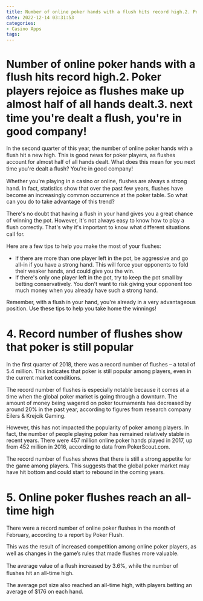 ```yaml
---
title: Number of online poker hands with a flush hits record high.2. Poker players rejoice as ﬂushes make up almost half of all hands dealt.3. next time you're dealt a ﬂush, you're in good company!
date: 2022-12-14 03:31:53
categories:
- Casino Apps
tags:
---
```



#  Number of online poker hands with a flush hits record high.2. Poker players rejoice as ﬂushes make up almost half of all hands dealt.3. next time you're dealt a ﬂush, you're in good company!

In the second quarter of this year, the number of online poker hands with a ﬂush hit a new high. This is good news for poker players, as ﬂushes account for almost half of all hands dealt. What does this mean for you next time you're dealt a ﬂush? You're in good company!

Whether you're playing in a casino or online, ﬂushes are always a strong hand. In fact, statistics show that over the past few years, ﬂushes have become an increasingly common occurrence at the poker table. So what can you do to take advantage of this trend?

There's no doubt that having a ﬂush in your hand gives you a great chance of winning the pot. However, it's not always easy to know how to play a ﬂush correctly. That's why it's important to know what different situations call for.

Here are a few tips to help you make the most of your ﬂushes:

- If there are more than one player left in the pot, be aggressive and go all-in if you have a strong hand. This will force your opponents to fold their weaker hands, and could give you the win.
- If there's only one player left in the pot, try to keep the pot small by betting conservatively. You don't want to risk giving your opponent too much money when you already have such a strong hand.

Remember, with a flush in your hand, you're already in a very advantageous position. Use these tips to help you take home the winnings!

# 4. Record number of ﬂushes show that poker is still popular

In the ﬁrst quarter of 2018, there was a record number of ﬂushes – a total of 5.4 million. This indicates that poker is still popular among players, even in the current market conditions.

The record number of ﬂushes is especially notable because it comes at a time when the global poker market is going through a downturn. The amount of money being wagered on poker tournaments has decreased by around 20% in the past year, according to figures from research company Eilers & Krejcik Gaming.

However, this has not impacted the popularity of poker among players. In fact, the number of people playing poker has remained relatively stable in recent years. There were 457 million online poker hands played in 2017, up from 452 million in 2016, according to data from PokerScout.com.

The record number of ﬂushes shows that there is still a strong appetite for the game among players. This suggests that the global poker market may have hit bottom and could start to rebound in the coming years.

# 5. Online poker ﬂushes reach an all-time high

There were a record number of online poker ﬂushes in the month of February, according to a report by Poker Flush.

This was the result of increased competition among online poker players, as well as changes in the game’s rules that made ﬂushes more valuable.

The average value of a ﬂush increased by 3.6%, while the number of ﬂushes hit an all-time high.

The average pot size also reached an all-time high, with players betting an average of $176 on each hand.
